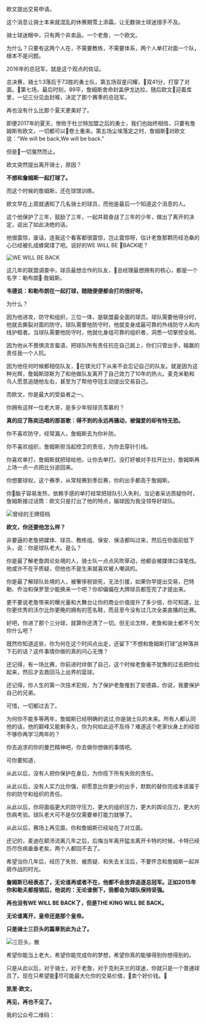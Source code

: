 
欧文提出交易申请。

这个消息让骑士本来就混乱的休赛期雪上添霜，让无数骑士球迷措手不及。

骑士球迷眼中，只有两个非卖品，一个老詹，一个欧文。

为什么？只要有这两个人在，不需要教练，不需要体系，两个人单打对面一个队，根本不是问题。

2016年的总冠军，就是这个观点的佐证。

总决赛，骑士1:3落后于73胜的勇士队，第五场双星闪耀，双41分，打穿了对面。第七场，最后时刻，89平，詹姆斯舍命封盖伊戈达拉，随后欧文迎着库里，一记三分见血封喉，决定了那个赛季的总冠军。

再也没有什么比那个夏天更美好了。

即便2017年的夏天，惨败于杜兰特加盟之后的勇士，我们也始终相信，只要有詹姆斯有欧文，一切都可以卷土重来。第五场尘埃落定之时，詹姆斯对欧文说：“We will be back,We will be back.”

但是一切戛然而止。

欧文突然提出离开骑士，原因？

**不想和詹姆斯一起打球了。**

而这个时候的詹姆斯，还在球馆训练。

欧文早在上周就通知了几名骑士的球员，而他是最后一个知道这个消息的人。

这个他保护了三年，鼓励了三年，一起并肩奋战了三年的少年，做出了离开的决定，说出了如此决绝的话。

他很震惊，废话，连我这个看客都很震惊，岂止震惊呀，估计老詹那颗历经沧桑的心已经被扎成蜂窝煤了吧。说好的WE WILL BE BACK呢？


![WE WILL BE BACK](http://imgs.zhuoyicp.com/images/2017/6/13/20176131497331262656_29.jpg)


这几年的联盟调查中，球员最想合作的队友，总经理最想拥有的核心，都是一个名字：勒布朗·詹姆斯。

**韦德说：和勒布朗在一起打球，随随便便都会打的很好呀。**

为什么？

因为他进攻，防守和组织，三位一体，是联盟最全面的球员。球队需要他得分时，他就去撕裂对面的防守。球队需要他防守时，他就变身成最可靠的外线防守人和内线护框者。当球队需要他防守时，他就化身组可靠的组织者，洞悉一切掌控全局。

因为他从不畏惧流言蜚语，把球队所有责任抗在自己肩上，你们只管出手，输赢的责任我一个人抗。

因为他任何时候都相信队友，在镁光灯下从来不会忘记自己的队友。就是因为这种光辉，詹姆斯琼斯为了和他做队友离开了自己效力了10年的热火。麦克米勒和鸟人愿意追随他左右，甚至为了帮他夺冠主动提出交易自己。

而欧文，你是最大的受益者之一。

你拥有这样一位老大哥，是多少年轻球员羡慕的？

**真的应了陈奕迅唱的那首歌：得不到的永远再骚动，被偏爱的却有恃无恐。**

你不喜欢防守，经常漏人，詹姆斯去为你补防。

你不喜欢组织，詹姆斯担当起控卫的责任，为你去穿针引线。

你喜欢单打，詹姆斯就把球给他，让你去单打。没打好被对手拉开比分，詹姆斯再上场一点一点把比分追回来。

你想要球权，这个赛季，从常规赛到季后赛，你的出手都高于詹姆斯。

你脑子容易发热，依赖手感的单打经常把球队引入失利，当记者采访质疑你时，詹姆斯接过话筒：欧文只是打出了他的特点，输球因为我没领导好球队。

![曾经的王牌搭档](http://n.sinaimg.cn/sinacn/20170414/3ac7-fyeimqy1295581.jpg)

**欧文，你还要他怎么样？**

非要逼的老詹把媒体、球员、教练组、保安、保洁都叫过来，然后在你面前低下头，说：你是球队老大。是么？

你是最了解老詹舆论处境的人，骑士队一点点风吹草动，他都会被媒体口诛笔伐。他或许不在乎质疑，但他也不是生来就喜欢被人嘲讽的。

你是最了解球队处境的人，被奢侈税锁死，无法引援，如果你早提出交易，巴特勒、乔治和保罗至少能换来一个吧？你却偏偏在大牌球员都签完了才提出来。

更不要说老詹带来的曝光量和大舞台让你的商业价值提升了多少倍，你可知道，比你更优秀的沃尔比你更晚的拥有的签名鞋，而且至今没有过几次全美直播的比赛。

好吧，你进了那个三分球，就算你还清了一切。但无论怎样，老詹和骑士都不亏欠你什么吧？

既然你知道这些，你为何在这个时间点出走，还留下“不想和詹姆斯打球”这种落井下石的话？这件事情你做的真的问心无愧？


还记得，有一场比赛，你前进时绊倒了自己，这个时候老詹毫不犹豫的过去把你拉起来，然后才去救回马上出界的篮球。

还记得，你人生的第一次技术犯规，为了保护老詹推到了安德森，你说，我要保护自己的兄弟。

可惜，一切都过去了。

为何你不能多等两年，詹姆斯已经明确的说过,你是骑士队的未来。所有人都认同他的话，他的巅峰又能剩多久，你为何如此迫不及待？难道这个老家伙身上的经验不够你再学习两年的？

你去追求的你的曼巴精神吧，你去做你想做的事情吧。

可你要知道，

从此以后，没有人把你保护在身后，为你揽下所有失败的责任。

从此以后，没有人实力比你强，却愿意比你更少的出手，默默的替你完成本该属于你的防守和组织的责任。

从此以后，你将面临更大的防守压力，更大的组织压力，更大的舆论压力，更大的伤病考验。球队老大可不是仅仅需要单打能力就够了。

从此以后，赛场上再见面，你和詹姆斯已经站在了对立面。

还记的，麦迪在颠沛流离几年之后，后悔当年离开猛龙离开卡特的时候，卡特已经历尽伤病垂垂老矣，两个人都回不去了。

希望当你几年后，经历了失败、被质疑、和失去关注后，不要怀念和詹姆斯一起并肩作战的时光。

**詹姆斯已经表态了，无论谁再或者不在，他都不会放弃追逐总冠军。正如2015年你和勒夫都报销后，他说的：无论谁倒下，我都会为球队保持坚强。**

**再也没有WE WILL BE BACK了，但是THE KING WILL BE BACK。**

**无论谁离开，皇帝还是那个皇帝。**

**只是骑士三巨头的篇章到此为止了。**

![三巨头，散](http://pm1.narvii.com/6502/14b98f2f230fbf7ed37c4abf9d98bd748f78c487_hq.jpg)


希望你能当上老大，希望你能完成你的梦想，希望你真的能够得到你想得到的。

只是从此以后，对于骑士，对于老詹，对于克利夫兰的球迷，你就只是一个普通球员了。现在只希望能尽可能最大化你的交易价值，卖个好价钱。

**凯里·欧文，**

**再见，再也不见了。**


我的公众号二维码：

























